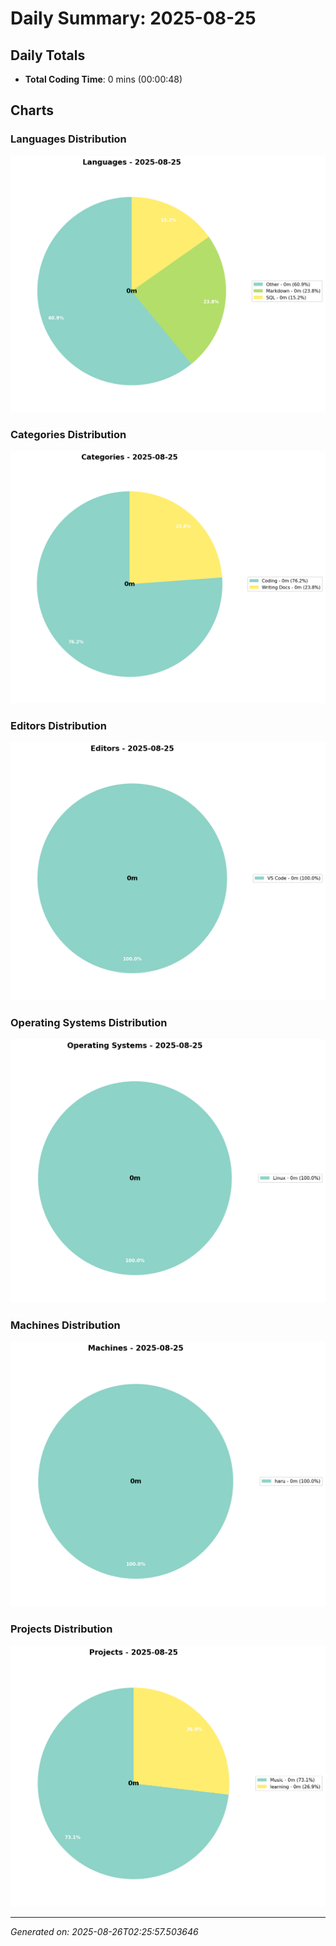 # Daily Summary: 2025-08-25

## Daily Totals
- **Total Coding Time**: 0 mins (00:00:48)

## Charts

### Languages Distribution
![Languages](/charts/languages_-_2025-08-25.png)

### Categories Distribution
![Categories](/charts/categories_-_2025-08-25.png)

### Editors Distribution
![Editors](/charts/editors_-_2025-08-25.png)

### Operating Systems Distribution
![Operating Systems](/charts/operating_systems_-_2025-08-25.png)

### Machines Distribution
![Machines](/charts/machines_-_2025-08-25.png)

### Projects Distribution
![Projects](/charts/projects_-_2025-08-25.png)

---
*Generated on: 2025-08-26T02:25:57.503646*
